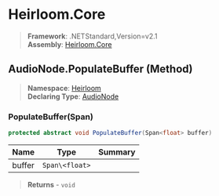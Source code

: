 # Heirloom.Core

> **Framework**: .NETStandard,Version=v2.1  
> **Assembly**: [Heirloom.Core][0]

## AudioNode.PopulateBuffer (Method)

> **Namespace**: [Heirloom][0]  
> **Declaring Type**: [AudioNode][1]

### PopulateBuffer(Span<float>)

```cs
protected abstract void PopulateBuffer(Span<float> buffer)
```

| Name   | Type           | Summary |
|--------|----------------|---------|
| buffer | `Span\<float>` |         |

> **Returns** - `void`

[0]: ../../../Heirloom.Core.md
[1]: ../AudioNode.md
